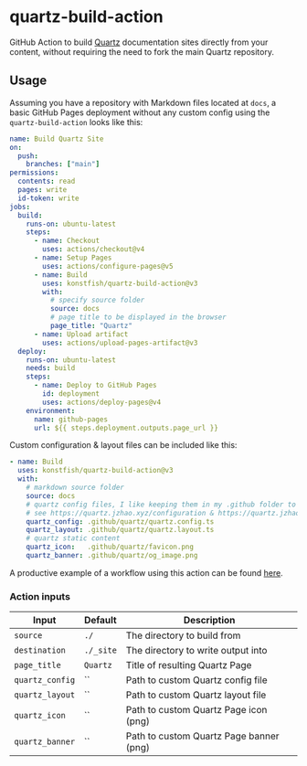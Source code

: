 # quartz-build-action

GitHub Action to build [Quartz](https://quartz.jzhao.xyz/) documentation sites directly from your content, without requiring the need to fork the main Quartz repository.

## Usage

Assuming you have a repository with Markdown files located at `docs`, a basic GitHub Pages deployment without any custom config using the `quartz-build-action` looks like this:

```yaml
name: Build Quartz Site
on:
  push:
    branches: ["main"]
permissions:
  contents: read
  pages: write
  id-token: write
jobs:
  build:
    runs-on: ubuntu-latest
    steps:
      - name: Checkout
        uses: actions/checkout@v4
      - name: Setup Pages
        uses: actions/configure-pages@v5
      - name: Build
        uses: konstfish/quartz-build-action@v3
        with:
          # specify source folder
          source: docs
          # page title to be displayed in the browser
          page_title: "Quartz"
      - name: Upload artifact
        uses: actions/upload-pages-artifact@v3
  deploy:
    runs-on: ubuntu-latest
    needs: build
    steps:
      - name: Deploy to GitHub Pages
        id: deployment
        uses: actions/deploy-pages@v4
    environment:
      name: github-pages
      url: ${{ steps.deployment.outputs.page_url }}
```

Custom configuration & layout files can be included like this:

```yaml
- name: Build
  uses: konstfish/quartz-build-action@v3
  with:
    # markdown source folder
    source: docs
    # quartz config files, I like keeping them in my .github folder to reduce clutter
    # see https://quartz.jzhao.xyz/configuration & https://quartz.jzhao.xyz/layout respectively
    quartz_config: .github/quartz/quartz.config.ts
    quartz_layout: .github/quartz/quartz.layout.ts
    # quartz static content
    quartz_icon:   .github/quartz/favicon.png
    quartz_banner: .github/quartz/og_image.png
```

A productive example of a workflow using this action can be found [here](https://github.com/konstfish/shoal/blob/main/.github/workflows/publish_blog.yaml).

### Action inputs

| Input           | Default   | Description                             |
| --------------- | --------- | --------------------------------------- |
| `source`        | `./`      | The directory to build from             |
| `destination`   | `./_site` | The directory to write output into      |
| `page_title`    | `Quartz`  | Title of resulting Quartz Page          |
| `quartz_config` | ``        | Path to custom Quartz config file       |
| `quartz_layout` | ``        | Path to custom Quartz layout file       |
| `quartz_icon`   | ``        | Path to custom Quartz Page icon (png)   |
| `quartz_banner` | ``        | Path to custom Quartz Page banner (png) |
